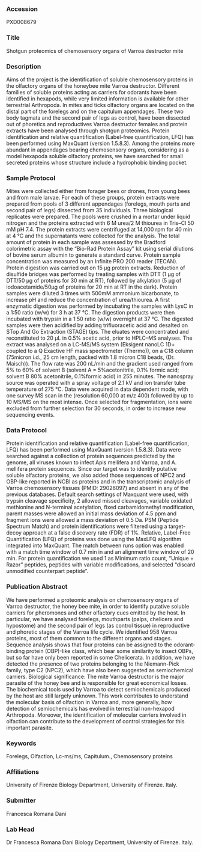 ### Accession
PXD008679

### Title
Shotgun proteomics of chemosensory organs of Varroa destructor mite

### Description
Aims of the project is the identification of soluble chemosensory proteins in the olfactory organs of the honeybee mite Varroa destructor. Different families of soluble proteins acting as carriers for odorants have been identified in hexapods, while very limited information is available for other terrestrial Arthropoda. In mites and ticks olfactory organs are located on the distal part of the forelegs and on the capitulum appendages. These two body tagmata and the second pair of legs as control, have been dissected out of phoretics and reproductives Varroa destructor females and protein extracts have been analysed through shotgun proteomics. Protein identification and relative quantification (Label-free quantification, LFQ) has been performed using MaxQuant (version 1.5.8.3). Among the proteins more abundant in appendages bearing chemosensory organs, considering as a model hexapoda soluble olfactory proteins, we have searched for small secreted proteins whose structure include a hydrophobic binding pocket.

### Sample Protocol
Mites were collected either from forager bees or drones, from young bees and from male larvae. For each of these groups, protein extracts were prepared from pools of 3 different appendages (forelegs, mouth parts and second pair of legs) dissected from 35 individuals. Three biological replicates were prepared. The pools were crushed in a mortar under liquid nitrogen and the proteins extracted with 6 M urea/2 M thiourea in Tris–Cl 50 mM pH 7.4. The protein extracts were centrifuged at 14,000 rpm for 40 min at 4 °C and the supernatants were collected for the analysis. The total amount of protein in each sample was assessed by the Bradford colorimetric assay with the “Bio-Rad Protein Assay” kit using serial dilutions of bovine serum albumin to generate a standard curve. Protein sample concentration was measured by an Infinite PRO 200 reader (TECAN). Protein digestion was carried out on 15 μg protein extracts. Reduction of disulfide bridges was performed by treating samples with DTT (1 μg of DTT/50 μg of proteins for 30 min at RT), followed by alkylation (5 μg of iodoacetamide/50μg of proteins for 20 min at RT in the dark). Protein samples were diluted 3 times with 500mM ammonium bicarbonate, to increase pH and reduce the concentration of urea/thiourea. A first enzymatic digestion was performed by incubating the samples with LysC in a 1:50 ratio (w/w) for 3 h at 37 °C. The digestion products were then incubated with trypsin in a 1:50 ratio (w/w) overnight at 37 °C. The digested samples were then acidified by adding trifluoracetic acid and desalted on STop And Go Extraction (STAGE) tips. The eluates were concentrated and reconstituted to 20 μL in 0.5% acetic acid, prior to HPLC–MS analyses. The   extract   was   analysed   on a LC-MS/MS system (Eksigent nanoLC 1D+  coupled  to  a  Q Exactive HF mass spectrometer (Thermo)), on a C18 column  (75micron i.d., 25 cm length, packed with 1.8 micron C18 beads, (Dr. Maisch)). The flow rate was 200 nL/min   and the gradient used  ranged from 5%  to  60%  of  solvent  B  (solvent  A = 5%acetonitrile,  0.1%  formic acid;  solvent  B  80%  acetonitrile,  0.1%formic  acid) in 255 minutes.  The nanospray  source  was  operated  with  a  spray voltage  of  2.1 kV  and  ion  transfer  tube  temperature  of  275 °C. Data were acquired in data dependent mode, with one survey MS scan in the (resolution 60,000 at m/z 400) followed by up to 10 MS/MS on the most intense. Once selected for fragmentation, ions were excluded from further selection for 30 seconds, in order to increase new sequencing events.

### Data Protocol
Protein identification and relative quantification (Label-free quantification, LFQ) has been performed using MaxQuant (version 1.5.8.3). Data were searched against a collection of protein sequences predicted by the genome, all viruses known to infect Apis mellifera and Varroa, and A. mellifera protein sequences. Since our target was to identify putative soluble olfactory proteins, we also added those sequences of NPC2 and OBP-like reported in NCBI as proteins and in the transcriptomic analysis of Varroa chemosensory tissues (PMID: 29026097) and absent in any of the previous databases. Default search settings of Maxquant were used, with trypsin cleavage specificity, 2 allowed missed cleavages, variable oxidated methionine and N-terminal acetylation, fixed carbamidomethyl modification, parent masses were allowed an initial mass deviation of 4.5 ppm and fragment ions were allowed a mass deviation of 0.5 Da. PSM (Peptide Spectrum Match) and protein identifications were filtered using a target-decoy approach at a false discovery rate (FDR) of 1%. Relative, Label-Free Quantification (LFQ) of proteins was done using the MaxLFQ algorithm integrated into MaxQuant. The match between runs option was enabled with a match time window of 0.7 min in and an alignment time window of 20 min. For protein quantification we used 1 as Minimum ratio count, “Unique + Razor” peptides, peptides with variable modifications, and selected “discard unmodified counterpart peptide”.

### Publication Abstract
We have performed a proteomic analysis on chemosensory organs of Varroa destructor, the honey bee mite, in order to identify putative soluble carriers for pheromones and other olfactory cues emitted by the host. In particular, we have analysed forelegs, mouthparts (palps, chelicera and hypostome) and the second pair of legs (as control tissue) in reproductive and phoretic stages of the Varroa life cycle. We identified 958 Varroa proteins, most of them common to the different organs and stages. Sequence analysis shows that four proteins can be assigned to the odorant-binding protein (OBP)-like class, which bear some similarity to insect OBPs, but so far have only been reported in some Chelicerata. In addition, we have detected the presence of two proteins belonging to the Niemann-Pick family, type C2 (NPC2), which have also been suggested as semiochemical carriers. Biological significance: The mite Varroa destructor is the major parasite of the honey bee and is responsible for great economical losses. The biochemical tools used by Varroa to detect semiochemicals produced by the host are still largely unknown. This work contributes to understand the molecular basis of olfaction in Varroa and, more generally, how detection of semiochemicals has evolved in terrestrial non-hexapod Arthropoda. Moreover, the identification of molecular carriers involved in olfaction can contribute to the development of control strategies for this important parasite.

### Keywords
Forelegs, Olfaction, Lc-ms/ms, Capitulum., Chemosensory proteins

### Affiliations
University of Firenze
Biology Department, University of Firenze. Italy.

### Submitter
Francesca Romana Dani

### Lab Head
Dr Francesca Romana Dani
Biology Department, University of Firenze. Italy.


